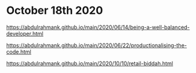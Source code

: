 # October 18th 2020

https://abdulrahmank.github.io/main/2020/06/14/being-a-well-balanced-developer.html

https://abdulrahmank.github.io/main/2020/06/22/productionalising-the-code.html

https://abdulrahmank.github.io/main/2020/10/10/retail-biddah.html
